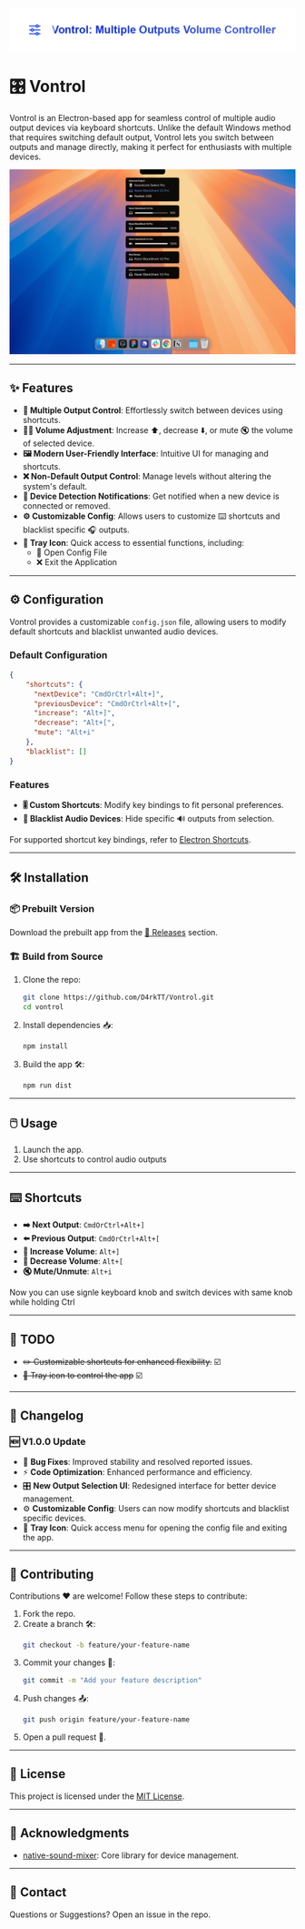 ![Vontrol](vontrol-readme.png)

# 🎛️ Vontrol

Vontrol is an Electron-based app for seamless control of multiple audio output devices via keyboard shortcuts. Unlike the default Windows method that requires switching default output, Vontrol lets you switch between outputs and manage directly, making it perfect for enthusiasts with multiple devices.

![Vontrol](vontrol-screenshot.png)

---

## ✨ Features

- **🔀 Multiple Output Control**: Effortlessly switch between devices using shortcuts.
- **🔼🔽 Volume Adjustment**: Increase ⬆️, decrease ⬇️, or mute 🔇 the volume of selected device.
- **🖼️ Modern User-Friendly Interface**: Intuitive UI for managing and shortcuts.
- **❌ Non-Default Output Control**: Manage levels without altering the system's default.
- **📢 Device Detection Notifications**: Get notified when a new device is connected or removed.
- **⚙️ Customizable Config**: Allows users to customize ⌨️ shortcuts and blacklist specific 🎧 outputs.
- **📌 Tray Icon**: Quick access to essential functions, including:
  - 📝 Open Config File
  - ❌ Exit the Application

---

## ⚙️ Configuration

Vontrol provides a customizable `config.json` file, allowing users to modify default shortcuts and blacklist unwanted audio devices.

### Default Configuration
```config.json
{ 
    "shortcuts": {
      "nextDevice": "CmdOrCtrl+Alt+]",
      "previousDevice": "CmdOrCtrl+Alt+[",
      "increase": "Alt+]",
      "decrease": "Alt+[",
      "mute": "Alt+i"
    },
    "blacklist": []
}
```
### Features
- **🎚️ Custom Shortcuts**: Modify key bindings to fit personal preferences.
- **🚫 Blacklist Audio Devices**: Hide specific 🔊 outputs from selection.

For supported shortcut key bindings, refer to [Electron Shortcuts](https://www.electronjs.org/docs/latest/api/accelerator).

---

## 🛠️ Installation

### 📦 Prebuilt Version

Download the prebuilt app from the [🚀 Releases](https://github.com/D4rkTT/Vontrol/releases) section.

### 🏗️ Build from Source

1. Clone the repo:
   ```bash
   git clone https://github.com/D4rkTT/Vontrol.git
   cd vontrol
   ```
2. Install dependencies 📥:
   ```bash
   npm install
   ```
3. Build the app 🛠️:
   ```bash
   npm run dist
   ```

---

## 🖱️ Usage

1. Launch the app.
2. Use shortcuts to control audio outputs

---

## ⌨️ Shortcuts

- **➡️ Next Output**: `CmdOrCtrl+Alt+]`
- **⬅️ Previous Output**: `CmdOrCtrl+Alt+[`
- **🔼 Increase Volume**: `Alt+]`
- **🔽 Decrease Volume**: `Alt+[`
- **🔇 Mute/Unmute**: `Alt+i`

Now you can use signle keyboard knob and switch devices with same knob while holding Ctrl

---

## 🔮 TODO

- ~~✏️ Customizable shortcuts for enhanced flexibility.~~ ☑️
- ~~📌 Tray icon to control the app~~ ☑️

---

## 📝 Changelog

### 🆕 V1.0.0 Update
- 🐛 **Bug Fixes**: Improved stability and resolved reported issues.
- ⚡ **Code Optimization**: Enhanced performance and efficiency.
- 🎛️ **New Output Selection UI**: Redesigned interface for better device management.
- ⚙️ **Customizable Config**: Users can now modify shortcuts and blacklist specific devices.
- 📌 **Tray Icon**: Quick access menu for opening the config file and exiting the app.

---

## 🤝 Contributing

Contributions ❤️ are welcome! Follow these steps to contribute:

1. Fork the repo.
2. Create a branch 🛠️:
   ```bash
   git checkout -b feature/your-feature-name
   ```
3. Commit your changes 📝:
   ```bash
   git commit -m "Add your feature description"
   ```
4. Push changes 📤:
   ```bash
   git push origin feature/your-feature-name
   ```
5. Open a pull request 🔄.

---

## 📜 License

This project is licensed under the [MIT License](LICENSE).

---

## 🙌 Acknowledgments

- [native-sound-mixer](https://www.npmjs.com/package/native-sound-mixer): Core library for device management.

---

## 📧 Contact

Questions or Suggestions? Open an issue in the repo.

